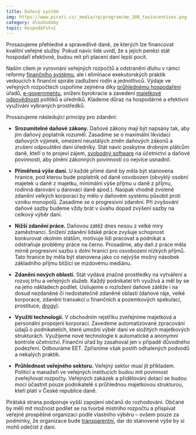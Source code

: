 ```yaml
---
title: Daňový systém
img: https://www.pirati.cz/_media/rp/program/me_308_taxincentives.png
category: dlouhodoby
topic: Hospodářství
---
```


Prosazujeme přehledné a spravedlivé daně, ze kterých lze financovat kvalitní veřejné služby. Pokud navíc lidé uvidí, že s jejich penězi stát hospodaří efektivně, budou mít při placení daní lepší pocit.

Naším cílem je vyrovnání veřejných rozpočtů a odstranění dluhu v rámci reformy [finančního systému][finance], ale i eliminace exekutorských praktik vedoucích k finanční spirále zadlužení rodin a jednotlivců. Výdaje ve veřejných rozpočtech uspoříme zejména díky [průhlednému hospodaření][transparence] úřadů, [e-governmentu][e-government], snížení byrokracie a zavedení [majetkové odpovědnosti][sluzebni-zakon] politiků a úředníků. Klademe důraz na hospodárné a efektivní využívání vybraných prostředků.

Prosazujeme následující principy pro zdanění:

* **Srozumitelné daňové zákony.** Daňové zákony mají být napsány tak, aby jim daňový poplatník rozuměl. Zasadíme se o maximální likvidaci daňových výjimek, omezení neustálých změn daňových zákonů a zrušení odpouštění daní úředníky. Stát navíc poskytne drobným plátcům daně, kteří o to projeví zájem, [svobodný software][svoboda-informaci] na účetnictví a daňové povinnosti, aby plnění zákonných povinností co nejvíce usnadnil.

* **Přiměřená výše daní.** U každé přímé daně by měla být stanovena hranice, pod kterou bude poplatník od daně osvobozen (obvyklý osobní majetek u daně z majetku, minimální výše příjmu u daně z příjmu, rodinná darování u darovací daně apod.). Naopak vhodně zvolené zdanění velkých korporací by mělo v daňovém systému působit proti vzniku monopolů. Zasadíme se o progresivní zdanění. Při zvyšování daňové sazby budeme vždy brát v úvahu dopad zvýšení sazby na celkový výběr daní.

* **Nižší zdanění práce.** Daňovou zátěž dnes nesou z velké míry zaměstnanci. Snížení zdanění lidské práce zvyšuje schopnost konkurovat okolním státům, motivuje lidi pracovat a podnikat a odstraňuje problémy práce na černo. Prosadíme, aby daň z práce měla mírně progresivní sazbu s dolní hranicí pro osvobození nízkých příjmů. Tato hranice by měla být stanovena jako co nejvýše možný násobek základního příjmu blížící se mzdovému mediánu.

* **Zdanění nových oblastí.** Stát vydává značné prostředky na vytváření a rozvoj trhu a veřejných služeb. Každý podnikatel trh využívá a měl by se na jeho nákladech podílet. Usilujeme o rozložení daňové zátěže i na dosud nezdaněné či nedostatečně zdaněné oblasti (daňové ráje, velké korporace, zdanění transakcí u finančních a pozemkových spekulací, prostituce, [drogy][psychotropni-latky]).

* **Využití technologií.** V obchodním rejstříku zveřejníme majetková a personální propojení korporací. Zavedeme automatizované zpracování údajů o podnikatelích, které umožní výběr daní ve složitých majetkových strukturách. Využijeme nové technologie k automatické a anonymní kontrole účetnictví. Finanční úřad by zasahoval jen v případě důvodného podezření. Odbouráme EET. Zpřísníme však postih odhalených podvodů a nekalých praktik.

* **Průhlednost veřejného sektoru.** Veřejný sektor musí jít příkladem. Politici a manažeři ve veřejných institucích budou mít povinnost zveřejňovat rozpočty. Veřejných zakázek a přidělování dotací se budou moci účastnit pouze podnikatelé s průhlednou majetkovou strukturou, kteří platí v České republice daně.

Pirátská strana podporuje vyšší zapojení občanů do rozhodování. Občané by měli mít možnost podílet se na tvorbě místního rozpočtu a přispívat veřejně prospěšné organizaci podle vlastního výběru – ovšem pouze za podmínky, že organizace bude [transparentní][transparence], dar do stanovené výše by si mohli odečíst z daní.

[finance]: https://www.pirati.cz/program/dlouhodoby/finance
[transparence]: https://www.pirati.cz/program/dlouhodoby/transparentni-organizace/
[e-government]: https://www.pirati.cz/program/dlouhodoby/e-government
[sluzebni-zakon]: https://www.pirati.cz/program/dlouhodoby/sluzebni-zakon
[svoboda-informaci]: https://www.pirati.cz/program/dlouhodoby/svoboda-informaci
[psychotropni-latky]: https://www.pirati.cz/program/dlouhodoby/psychotropni-latky/
